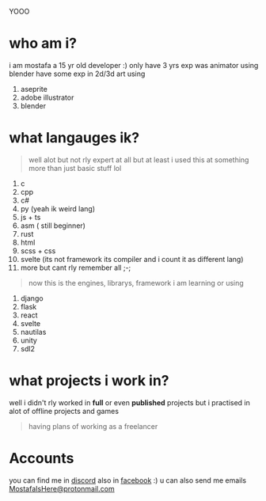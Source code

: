 YOOO
# who am i?
i am mostafa a 15 yr old developer :)
only have 3 yrs exp was animator using blender
have some exp in 2d/3d art using
1. aseprite
2. adobe illustrator
3. blender
# what langauges ik?
> well alot but not rly expert at all but at least i used this at something more than just basic stuff lol
1. c
2. cpp
3. c#
4. py (yeah ik weird lang)
5. js + ts
6. asm ( still beginner)
7. rust
8. html
9. scss + css
10. svelte (its not framework its compiler and i count it as different lang)
11. more but cant rly remember all ;-;

> now this is the engines, librarys, framework i am learning or using
1. django
2. flask
3. react
4. svelte
5. nautilas
6. unity
7. sdl2

# what projects i work in?
well i didn't rly worked in **full** or even **published** projects
but i practised in alot of offline projects and games
> having plans of working as a freelancer

# Accounts
you can find me in [discord](dsc.bio/mg)
also in [facebook](https://www.facebook.com/mostafa.alhdad.3/) :)
u can also send me emails MostafaIsHere@protonmail.com 
